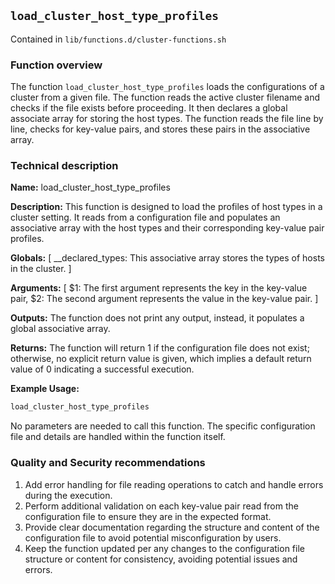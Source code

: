 ## `load_cluster_host_type_profiles`

Contained in `lib/functions.d/cluster-functions.sh`

### Function overview
The function `load_cluster_host_type_profiles` loads the configurations of a cluster from a given file. The function reads the active cluster filename and checks if the file exists before proceeding. It then declares a global associate array for storing the host types. The function reads the file line by line, checks for key-value pairs, and stores these pairs in the associative array.

### Technical description
**Name:** load_cluster_host_type_profiles

**Description:** This function is designed to load the profiles of host types in a cluster setting. It reads from a configuration file and populates an associative array with the host types and their corresponding key-value pair profiles.

**Globals:** [ __declared_types: This associative array stores the types of hosts in the cluster. ]

**Arguments:** [ $1: The first argument represents the key in the key-value pair, $2: The second argument represents the value in the key-value pair. ]

**Outputs:** The function does not print any output, instead, it populates a global associative array.

**Returns:** The function will return 1 if the configuration file does not exist; otherwise, no explicit return value is given, which implies a default return value of 0 indicating a successful execution.

**Example Usage:**
```bash
load_cluster_host_type_profiles
```
No parameters are needed to call this function. The specific configuration file and details are handled within the function itself.

### Quality and Security recommendations 
1. Add error handling for file reading operations to catch and handle errors during the execution. 
2. Perform additional validation on each key-value pair read from the configuration file to ensure they are in the expected format. 
3. Provide clear documentation regarding the structure and content of the configuration file to avoid potential misconfiguration by users. 
4. Keep the function updated per any changes to the configuration file structure or content for consistency, avoiding potential issues and errors.

